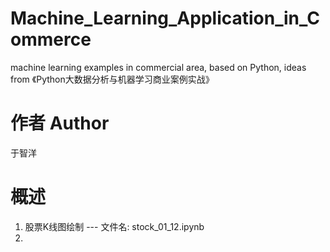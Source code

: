 # Machine_Learning_Application_in_Commerce
machine learning examples in commercial area, based on Python, ideas from 《Python大数据分析与机器学习商业案例实战》

# 作者 Author
于智洋

# 概述
1. 股票K线图绘制 --- 文件名: stock_01_12.ipynb
2. 
